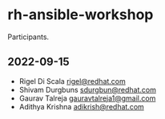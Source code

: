 # rh-ansible-workshop
Participants.

## 2022-09-15
 - Rigel Di Scala <rigel@redhat.com>
 - Shivam Durgbuns <sdurgbun@redhat.com>
 - Gaurav Talreja <gauravtalreja1@gmail.com>
 - Adithya Krishna <adikrish@redhat.com>